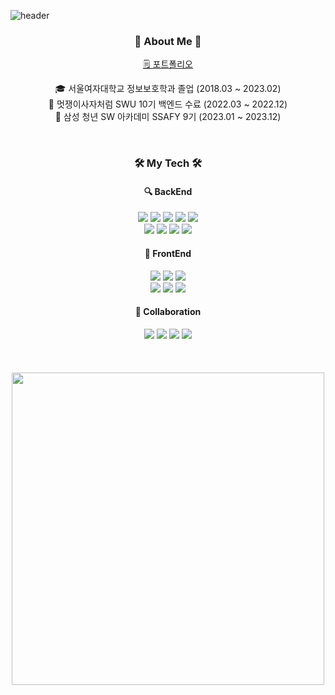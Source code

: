 
![header](https://capsule-render.vercel.app/api?type=waving&color=auto&customColorList=12&height=150&section=header&text=Harin's%20Github&fontSize=50&fontAlignY=35)

<div align="center">
  <h3> 👋 About Me 👋 </h3>

<a href="https://harinpotter.notion.site/">🗒️ 포트폴리오</a>

🎓 서울여자대학교 정보보호학과 졸업 (2018.03 ~ 2023.02)  
🦁 멋쟁이사자처럼 SWU 10기 백엔드 수료 (2022.03 ~ 2022.12)  
💙 삼성 청년 SW 아카데미 SSAFY 9기 (2023.01 ~ 2023.12)   

</div>

<br/>

<div align="center">

<h3>🛠 My Tech 🛠</h3> 

<h4> 🔍️ BackEnd </h4>

<img src="https://img.shields.io/badge/Java-007396?style=flat&logo=Conda-Forge&logoColor=white" />
<img src="https://img.shields.io/badge/Spring-6DB33F?style=flat&logo=Spring&logoColor=white" />
<img src="https://img.shields.io/badge/SpringBoot-6DB33F?style=flat&logo=springboot&logoColor=white" />
<img src="https://img.shields.io/badge/Python-3776AB?style=flat-square&logo=PYTHON&logoColor=white"/>
<img src="https://img.shields.io/badge/Django-092E20?style=flat-square&logo=DJANGO&logoColor=white"/>

<br/>

<img src="https://img.shields.io/badge/Mybatis-000000?style=flat&logo=Fluentd&logoColor=white" />
<img src="https://img.shields.io/badge/Spring_Data_JPA-6DB33F?style=flat&logo=Spring&logoColor=white" />
<img src="https://img.shields.io/badge/MySQL-4479A1?style=flat-square&logo=MySQL&logoColor=white"/>
<img src="https://img.shields.io/badge/Redis-DC382D?style=flat&logo=redis&logoColor=white" />

<br/>

<h4> 🌱 FrontEnd </h4>
<img src="https://img.shields.io/badge/HTML5-E34F26?style=flat-square&logo=HTML5&logoColor=white"/>
<img src="https://img.shields.io/badge/CSS3-1572B6?style=flat-square&logo=CSS3&logoColor=white"/>
<img src="https://img.shields.io/badge/JavaScript-F7DF1E?style=flat&logo=JavaScript&logoColor=white" />
<br/>
<img src="https://img.shields.io/badge/Vue.js-4FC08D?style=flat&logo=vuedotjs&logoColor=white" />
<img src="https://img.shields.io/badge/React.js-61DAFB?style=flat&logo=React&logoColor=white" />
<img src="https://img.shields.io/badge/Bootstrap-7952B3?style=flat&logo=Bootstrap&logoColor=white" />

<br/>

<h4> 💬 Collaboration </h4>
<img src="https://img.shields.io/badge/Git-F05032?style=flat-square&logo=Git&logoColor=white"/>
<img src="https://img.shields.io/badge/GitHub-181717?style=flat-square&logo=GitHub&logoColor=white"/>
<img src="https://img.shields.io/badge/JIRA-0052CC?style=flat&logo=jirasoftware&logoColor=white" />
<img src="https://img.shields.io/badge/Notion-000000?style=flat&logo=notion&logoColor=white" />
</div>

<br>
<br>
<br>

<div align="center">
  <img src="https://github.com/harinplz/Algorithm-Study/assets/62701446/16f18320-1e68-4450-941c-0c28b8ceddec" width="500">
</div>

<!-- <div align="center">
  
  [![Hits](https://hits.seeyoufarm.com/api/count/incr/badge.svg?url=https%3A%2F%2Fgithub.com%2FHarinee68&count_bg=%239AE7FF&title_bg=%23555555&icon=&icon_color=%23E7E7E7&title=hits&edge_flat=false)](https://hits.seeyoufarm.com)

</div> -->

<!--<img src="https://img.shields.io/badge/C-A8B9CC?style=flat-square&logo=C&logoColor=white"/>
<img src="https://img.shields.io/badge/C++-00599C?style=flat-square&logo=C++&logoColor=white"/>

<br>


<br>
<img src="https://img.shields.io/badge/Android-3DDC84?style=flat-square&logo=Android&logoColor=white"/>
<img src="https://img.shields.io/badge/Kotlin-7F52FF?style=flat-square&logo=Kotlin&logoColor=white"/>
<img src="https://img.shields.io/badge/Java-007396?style=flat-square&logo=Java&logoColor=white"/>
<br>





<img src="https://img.shields.io/badge/VSCode-007ACC?style=flat-square&logo=Visual Studio Code&logoColor=white"/>
<img src="https://img.shields.io/badge/Eclipse-2C2255?style=flat-square&logo=Eclipse IDE&logoColor=white"/>
<img src="https://img.shields.io/badge/Linux-FCC624?style=flat-square&logo=Linux&logoColor=black"/>
<img src="https://img.shields.io/badge/VirtualBox-183A61?style=flat-square&logo=VirtualBox&logoColor=white"/>
<img src="https://img.shields.io/badge/VMware-607078?style=flat-square&logo=VMware&logoColor=white"/>
<img src="https://img.shields.io/badge/Ubuntu-E95420?style=flat-square&logo=Ubuntu&logoColor=white"/> -->


<!--![Footer](https://capsule-render.vercel.app/api?type=waving&color=auto&customColorList=12&height=150&section=footer)-->
<!--
**Harinee68/Harinee68** is a ✨ _special_ ✨ repository because its `README.md` (this file) appears on your GitHub profile.

Here are some ideas to get you started:

- 🔭 I’m currently working on ...
- 🌱 I’m currently learning ...
- 👯 I’m looking to collaborate on ...
- 🤔 I’m looking for help with ...
- 💬 Ask me about ...
- 📫 How to reach me: ...
- 😄 Pronouns: ...
- ⚡ Fun fact: ...
-->

<!-- <div align="center">
  
  [![Solved.ac Profile](http://mazassumnida.wtf/api/v2/generate_badge?boj=gmlwls608)](https://solved.ac/gmlwls608)
  
</div> -->
